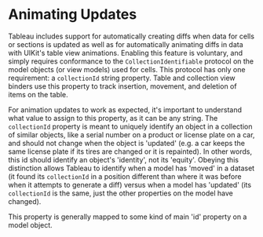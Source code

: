 #  Animating Updates

Tableau includes support for automatically creating diffs when data for cells or sections is updated as well as for automatically animating diffs 
in data with UIKit's table view animations. Enabling this feature is voluntary, and simply requires conformance to the 
`CollectionIdentifiable` protocol on the model objects (or view models) used for cells. This protocol has only one requirement: a
`collectionId` string property. Table and collection view binders use this property to track insertion, movement, and deletion of items on the
table.

For animation updates to work as expected, it's important to understand what value to assign to this property, as it can be any string. The
`collectionId` property is meant to uniquely identify an object in a collection of similar objects, like a serial number on a product or license 
plate on a car, and should not change when the object is 'updated' (e.g. a car keeps the same license plate if its tires are changed or it is 
repainted). In other words, this id should identify an object's 'identity', not its 'equity'. Obeying this distinction allows Tableau to identify when 
a model has 'moved' in a dataset (it found its `collectionId` in a position different than where it was before when it attempts to generate a
diff) versus when a model has 'updated' (its `collectionId` is the same, just the other properties on the model have changed).

This property is generally mapped to some kind of main 'id' property on a model object.
